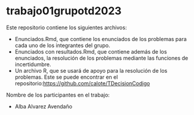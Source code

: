 # trabajo01grupotd2023
Este repositorio contiene los siguientes archivos:
- Enunciados.Rmd, que contiene los enunciados de los problemas para cada uno de los integrantes del grupo.
- Enunciados con resultados.Rmd, que contiene además de los enunciados, la resolución de los problemas mediante las funciones de incertidumbre.
- Un archivo R, que se usará de apoyo para la resolución de los problemas. Este se puede encontrar en el repositorio:https://github.com/calote/TDecisionCodigo

Nombre de los participantes en el trabajo:
- Alba Alvarez Avendaño
